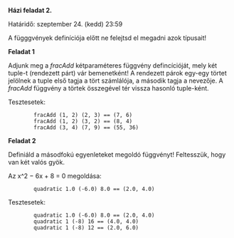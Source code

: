 **Házi feladat 2.**

Határidő: szeptember 24. (kedd) 23:59

A függgvények definíciója előtt ne felejtsd el megadni azok típusait!

**Feladat 1**

Adjunk meg a *fracAdd* kétparaméteres függvény defincícióját, mely két tuple-t (rendezett párt) vár bemenetként!
A rendezett párok egy-egy törtet jelölnek a tuple első tagja a tört számlálója, a második tagja a nevezője. A *fracAdd* függvény a törtek összegével tér vissza hasonló tuple-ként.

Tesztesetek:

            fracAdd (1, 2) (2, 3) == (7, 6)
            fracAdd (1, 2) (3, 2) == (8, 4)
            fracAdd (3, 4) (7, 9) == (55, 36)

**Feladat 2**

Definiáld a másodfokú egyenleteket megoldó függvényt!
Feltesszük, hogy van két valós gyök.

Az x^2 − 6x + 8 = 0 megoldása:

            quadratic 1.0 (-6.0) 8.0 == (2.0, 4.0)

Tesztesetek:

            quadratic 1.0 (-6.0) 8.0 == (2.0, 4.0)
            quadratic 1 (-8) 16 == (4.0, 4.0)
            quadratic 1 (-8) 12 == (2.0, 6.0)

